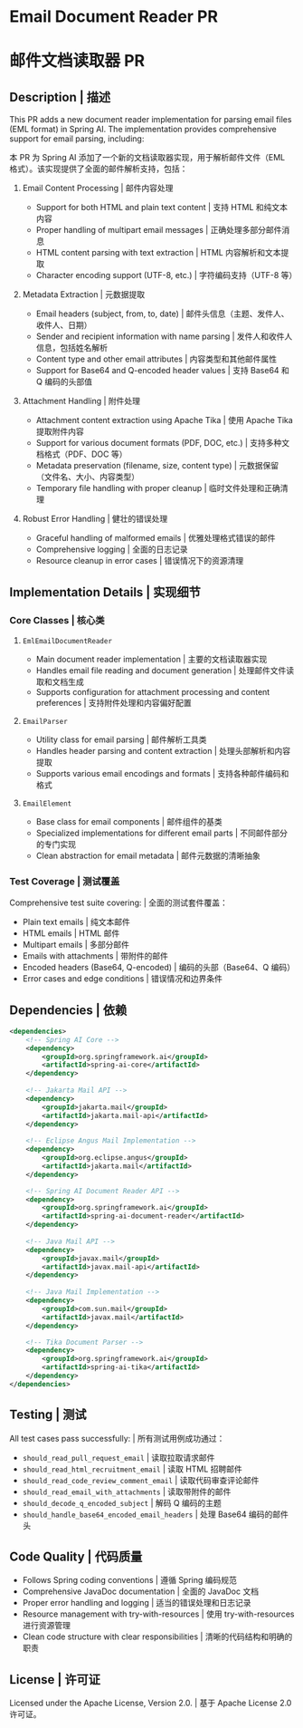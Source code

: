 # Email Document Reader PR
# 邮件文档读取器 PR

## Description | 描述

This PR adds a new document reader implementation for parsing email files (EML format) in Spring AI. The implementation provides comprehensive support for email parsing, including:

本 PR 为 Spring AI 添加了一个新的文档读取器实现，用于解析邮件文件（EML 格式）。该实现提供了全面的邮件解析支持，包括：

1. Email Content Processing | 邮件内容处理
   - Support for both HTML and plain text content | 支持 HTML 和纯文本内容
   - Proper handling of multipart email messages | 正确处理多部分邮件消息
   - HTML content parsing with text extraction | HTML 内容解析和文本提取
   - Character encoding support (UTF-8, etc.) | 字符编码支持（UTF-8 等）

2. Metadata Extraction | 元数据提取
   - Email headers (subject, from, to, date) | 邮件头信息（主题、发件人、收件人、日期）
   - Sender and recipient information with name parsing | 发件人和收件人信息，包括姓名解析
   - Content type and other email attributes | 内容类型和其他邮件属性
   - Support for Base64 and Q-encoded header values | 支持 Base64 和 Q 编码的头部值

3. Attachment Handling | 附件处理
   - Attachment content extraction using Apache Tika | 使用 Apache Tika 提取附件内容
   - Support for various document formats (PDF, DOC, etc.) | 支持多种文档格式（PDF、DOC 等）
   - Metadata preservation (filename, size, content type) | 元数据保留（文件名、大小、内容类型）
   - Temporary file handling with proper cleanup | 临时文件处理和正确清理

4. Robust Error Handling | 健壮的错误处理
   - Graceful handling of malformed emails | 优雅处理格式错误的邮件
   - Comprehensive logging | 全面的日志记录
   - Resource cleanup in error cases | 错误情况下的资源清理

## Implementation Details | 实现细节

### Core Classes | 核心类

1. `EmlEmailDocumentReader`
   - Main document reader implementation | 主要的文档读取器实现
   - Handles email file reading and document generation | 处理邮件文件读取和文档生成
   - Supports configuration for attachment processing and content preferences | 支持附件处理和内容偏好配置

2. `EmailParser`
   - Utility class for email parsing | 邮件解析工具类
   - Handles header parsing and content extraction | 处理头部解析和内容提取
   - Supports various email encodings and formats | 支持各种邮件编码和格式

3. `EmailElement`
   - Base class for email components | 邮件组件的基类
   - Specialized implementations for different email parts | 不同邮件部分的专门实现
   - Clean abstraction for email metadata | 邮件元数据的清晰抽象

### Test Coverage | 测试覆盖

Comprehensive test suite covering: | 全面的测试套件覆盖：
- Plain text emails | 纯文本邮件
- HTML emails | HTML 邮件
- Multipart emails | 多部分邮件
- Emails with attachments | 带附件的邮件
- Encoded headers (Base64, Q-encoded) | 编码的头部（Base64、Q 编码）
- Error cases and edge conditions | 错误情况和边界条件

## Dependencies | 依赖

```xml
<dependencies>
    <!-- Spring AI Core -->
    <dependency>
        <groupId>org.springframework.ai</groupId>
        <artifactId>spring-ai-core</artifactId>
    </dependency>
    
    <!-- Jakarta Mail API -->
    <dependency>
        <groupId>jakarta.mail</groupId>
        <artifactId>jakarta.mail-api</artifactId>
    </dependency>
    
    <!-- Eclipse Angus Mail Implementation -->
    <dependency>
        <groupId>org.eclipse.angus</groupId>
        <artifactId>jakarta.mail</artifactId>
    </dependency>

    <!-- Spring AI Document Reader API -->
    <dependency>
        <groupId>org.springframework.ai</groupId>
        <artifactId>spring-ai-document-reader</artifactId>
    </dependency>
    
    <!-- Java Mail API -->
    <dependency>
        <groupId>javax.mail</groupId>
        <artifactId>javax.mail-api</artifactId>
    </dependency>
    
    <!-- Java Mail Implementation -->
    <dependency>
        <groupId>com.sun.mail</groupId>
        <artifactId>javax.mail</artifactId>
    </dependency>

    <!-- Tika Document Parser -->
    <dependency>
        <groupId>org.springframework.ai</groupId>
        <artifactId>spring-ai-tika</artifactId>
    </dependency>
</dependencies>
```

## Testing | 测试

All test cases pass successfully: | 所有测试用例成功通过：
- `should_read_pull_request_email` | 读取拉取请求邮件
- `should_read_html_recruitment_email` | 读取 HTML 招聘邮件
- `should_read_code_review_comment_email` | 读取代码审查评论邮件
- `should_read_email_with_attachments` | 读取带附件的邮件
- `should_decode_q_encoded_subject` | 解码 Q 编码的主题
- `should_handle_base64_encoded_email_headers` | 处理 Base64 编码的邮件头

## Code Quality | 代码质量

- Follows Spring coding conventions | 遵循 Spring 编码规范
- Comprehensive JavaDoc documentation | 全面的 JavaDoc 文档
- Proper error handling and logging | 适当的错误处理和日志记录
- Resource management with try-with-resources | 使用 try-with-resources 进行资源管理
- Clean code structure with clear responsibilities | 清晰的代码结构和明确的职责

## License | 许可证

Licensed under the Apache License, Version 2.0. | 基于 Apache License 2.0 许可证。 